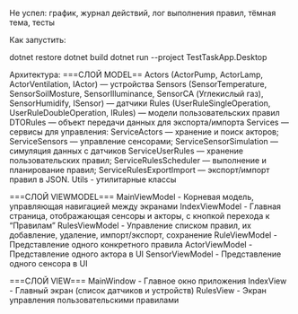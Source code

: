 Не успел: график, журнал действий, лог выполнения правил, тёмная тема, тесты

Как запустить:

dotnet restore
dotnet build
dotnet run --project TestTaskApp.Desktop

Архитектура:
===СЛОЙ MODEL==
Actors (ActorPump, ActorLamp, ActorVentilation, IActor) — устройства
Sensors (SensorTemperature, SensorSoilMosture, SensorIlluminance, SensorCA (Углекислый газ), SensorHumidify, ISensor) — датчики
Rules (UserRuleSingleOperation, UserRuleDoubleOperation, IRules) — модели пользовательских правил
DTORules — объект передачи данных для экспорта/импорта
Services — сервисы для управления:
ServiceActors — хранение и поиск акторов;
ServiceSensors — управление сенсорами;
ServiceSensorSimulation — симуляция данных с датчиков
ServiceUserRules — хранение пользовательских правил;
ServiceRulesScheduler — выполнение и планирование правил;
ServiceRulesExportImport — экспорт/импорт правил  в JSON.
Utils - утилитарные классы

===СЛОЙ VIEWMODEL===
MainViewModel - Корневая модель, управляющая навигацией между экранами
IndexViewModel - Главная страница, отображающая сенсоры и акторы, с кнопкой перехода к “Правилам”
RulesViewModel - Управление списком правил, их добавление, удаление, импорт/экспорт, сохранение
RuleViewModel - Представление одного конкретного правила
ActorViewModel - Представление одного актора в UI
SensorViewModel - Представление одного сенсора в UI

===СЛОЙ VIEW===
MainWindow - Главное окно приложения
IndexView - Главный экран (список датчиков и устройств)
RulesView - Экран управления пользовательскими правилами

